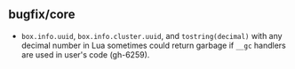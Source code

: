 ## bugfix/core

 * `box.info.uuid`, `box.info.cluster.uuid`, and `tostring(decimal)` with any
   decimal number in Lua sometimes could return garbage if `__gc` handlers are
   used in user's code (gh-6259).
